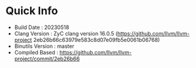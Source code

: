 # Quick Info
* Build Date : 20230518
* Clang Version : ZyC clang version 16.0.5 (https://github.com/llvm/llvm-project 2eb26b66c63979e583c8d07e09fb5e0061b06768)
* Binutils Version : master
* Compiled Based : https://github.com/llvm/llvm-project/commit/2eb26b66


